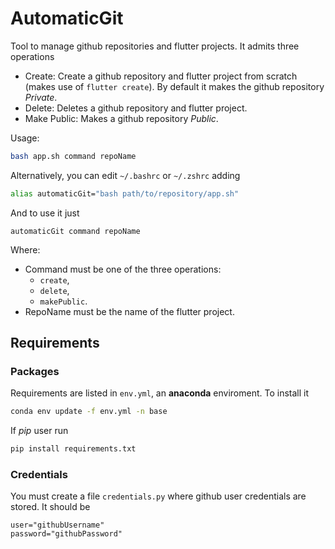 # AutomaticGit 

Tool to manage github repositories and flutter projects. It admits three operations

* Create: Create a github repository and flutter project from scratch (makes use of `flutter create`). By default it makes the github repository _Private_.
* Delete: Deletes a github repository and flutter project.
* Make Public: Makes a github repository _Public_.

Usage:
```bash
bash app.sh command repoName
```

Alternatively, you can edit `~/.bashrc` or `~/.zshrc` adding

```bash
alias automaticGit="bash path/to/repository/app.sh"
```

And to use it just

```
automaticGit command repoName
```

Where:

* Command must be one of the three operations:
  * `create`,
  * `delete`,
  * `makePublic`.
* RepoName must be the name of the flutter project.
## Requirements

### Packages
Requirements are listed in `env.yml`, an **anaconda** enviroment. To install it

```bash
conda env update -f env.yml -n base
```

If *pip* user run

```bash
pip install requirements.txt
```

### Credentials

You must create a file `credentials.py` where github user credentials are stored. It should be

```
user="githubUsername"
password="githubPassword"
```